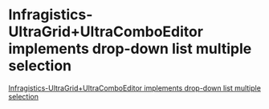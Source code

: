 # Infragistics-UltraGrid+UltraComboEditor implements drop-down list multiple selection
[Infragistics-UltraGrid+UltraComboEditor implements drop-down list multiple selection](https://aiwithcloud.com/2022/09/19/infragistics_ultragridultracomboeditor_implements_drop_down_list_multiple_selection/)